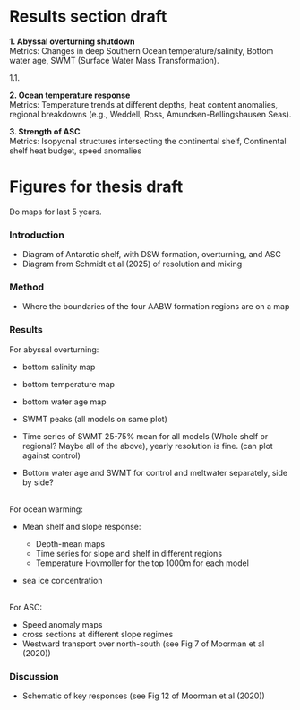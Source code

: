 # Results section draft  

**1. Abyssal overturning shutdown**  
    Metrics: Changes in deep Southern Ocean temperature/salinity, Bottom water age, SWMT (Surface Water Mass Transformation).  
   
   1.1.

**2. Ocean temperature response**  
    Metrics: Temperature trends at different depths, heat content anomalies, regional breakdowns (e.g., Weddell, Ross, Amundsen-Bellingshausen Seas).

**3. Strength of ASC**  
    Metrics: Isopycnal structures intersecting the continental shelf, Continental shelf heat budget, speed anomalies  



# Figures for thesis draft  

Do maps for last 5 years. 

### Introduction
- Diagram of Antarctic shelf, with DSW formation, overturning, and ASC
- Diagram from Schmidt et al (2025) of resolution and mixing

### Method
- Where the boundaries of the four AABW formation regions are on a map

### Results

For abyssal overturning:  
- bottom salinity map
- bottom temperature map
- bottom water age map

- SWMT peaks (all models on same plot)
- Time series of SWMT 25-75% mean for all models (Whole shelf or regional? Maybe all of the above), yearly resolution is fine. (can plot against control)
- Bottom water age and SWMT for control and meltwater separately, side by side?
  
<br>
For ocean warming:  

- Mean shelf and slope response:
    - Depth-mean maps
    - Time series for slope and shelf in different regions
    - Temperature Hovmoller for the top 1000m for each model

- sea ice concentration

<br>
For ASC:  

- Speed anomaly maps
- cross sections at different slope regimes
- Westward transport over north-south (see Fig 7 of Moorman et al (2020))

### Discussion
- Schematic of key responses (see Fig 12 of Moorman et al (2020))

